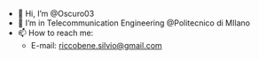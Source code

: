 - 👋 Hi, I’m @Oscuro03
- 👀 I’m in Telecommunication Engineering @Politecnico di MIlano
- 📫 How to reach me:
     - E-mail: riccobene.silvio@gmail.com

<!---
Oscuro03/Oscuro03 is a ✨ special ✨ repository because its `README.md` (this file) appears on your GitHub profile.
You can click the Preview link to take a look at your changes.
--->
